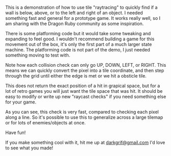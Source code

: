 This is a demonstration of how to use tile "raytracing" to quickly find if a wall is below, above, or to the left and right of an object.  I needed something fast and general for a prototype game.  It works really well, so I am sharing with the Dragon Ruby community as some inspiration.

There is some platforming code but it would take some tweaking and expanding to feel good.  I wouldn't recommend building a game for this movement out of the box, it's only the first part of a much larger state machine.  The platforming code is not part of the demo, I just needed something moving to test with.

Note how each collision check can only go UP, DOWN, LEFT, or RIGHT.  This means we can quickly convert the pixel into a tile coordinate, and then step through the grid until either the edge is met or we hit a obsticle tile.

This does not return the exact position of a hit in grapical space, but for a lot of retro games you will just want the tile space that was hit.  It should be easy to modify or write up new "raycast checks" if you need something else for your game.

As you can see, this check is very fast, compared to checking each pixel along a line.  So it's possible to use this to generalize across a large tilemap or for lots of enemies/objects at once.

Have fun!

If you make something cool with it, hit me up at darkgrif@gmail.com  I'd love to see what you made!
